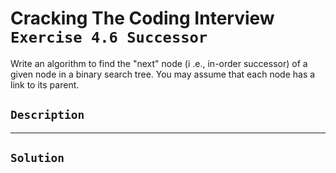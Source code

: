 # Cracking The Coding Interview `Exercise 4.6 Successor`

Write an algorithm to find the "next" node (i .e., in-order successor) of a given node in a
binary search tree. You may assume that each node has a link to its parent.

## `Description`

---

## `Solution`
